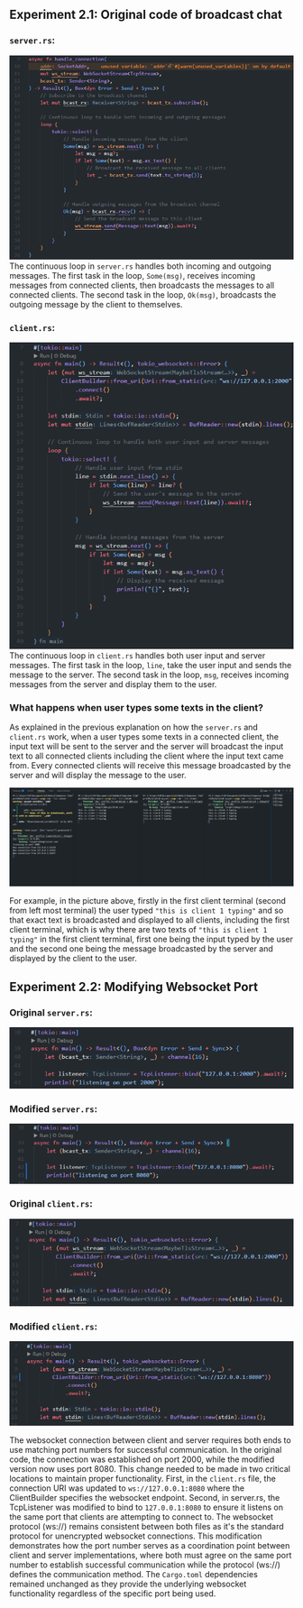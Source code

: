 ## Experiment 2.1: Original code of broadcast chat

### `server.rs`:
![alt text](image.png)  
The continuous loop in `server.rs` handles both incoming and outgoing messages. The first task in the loop, `Some(msg)`, receives incoming messages from connected clients, then broadcasts the messages to all connected clients. The second task in the loop, `Ok(msg)`, broadcasts the outgoing message by the client to themselves.

### `client.rs`:
![alt text](image-1.png)  
The continuous loop in `client.rs` handles both user input and server messages. The first task in the loop, `line`, take the user input and sends the message to the server. The second task in the loop, `msg`, receives incoming messages from the server and display them to the user.

### What happens when user types some texts in the client? 
As explained in the previous explanation on how the `server.rs` and `client.rs` work, when a user types some texts in a connected client, the input text will be sent to the server and the server will broadcast the input text to all connected clients including the client where the input text came from. Every connected clients will receive this message broadcasted by the server and will display the message to the user.

![alt text](image-2.png)

For example, in the picture above, firstly in the first client terminal (second from left most terminal) the user typed `"this is client 1 typing"` and so that exact text is broadcasted and displayed to all clients, including the first client terminal, which is why there are two texts of `"this is client 1 typing"` in the first client terminal, first one being the input typed by the user and the second one being the message broadcasted by the server and displayed by the client to the user.

## Experiment 2.2: Modifying Websocket Port

### Original `server.rs`:
![alt text](image-5.png)

### Modified `server.rs`:
![alt text](image-4.png)

### Original `client.rs`:
![alt text](image-6.png)

### Modified `client.rs`:
![alt text](image-3.png)

The websocket connection between client and server requires both ends to use matching port numbers for successful communication. In the original code, the connection was established on port 2000, while the modified version now uses port 8080. This change needed to be made in two critical locations to maintain proper functionality. First, in the `client.rs` file, the connection URI was updated to `ws://127.0.0.1:8080` where the ClientBuilder specifies the websocket endpoint. Second, in server.rs, the TcpListener was modified to bind to `127.0.0.1:8080` to ensure it listens on the same port that clients are attempting to connect to. The websocket protocol (ws://) remains consistent between both files as it's the standard protocol for unencrypted websocket connections. This modification demonstrates how the port number serves as a coordination point between client and server implementations, where both must agree on the same port number to establish successful communication while the protocol (ws://) defines the communication method. The `Cargo.toml` dependencies remained unchanged as they provide the underlying websocket functionality regardless of the specific port being used.